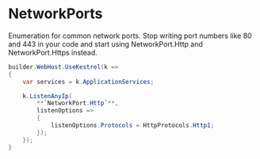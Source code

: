 # NetworkPorts
Enumeration for common network ports. Stop writing port numbers like 80 and 443 in your code and start using NetworkPort.Http and NetworkPort.Https instead.

```csharp
builder.WebHost.UseKestrel(k =>
{
    var services = k.ApplicationServices;

    k.ListenAnyIp(
        **`NetworkPort.Http`**,
        listenOptions =>
        {
            listenOptions.Protocols = HttpProtocols.Http1;
        });
    });
}
```